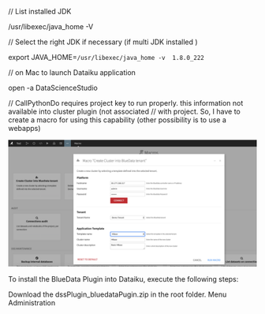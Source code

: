 
// List installed JDK

/usr/libexec/java_home -V

// Select the right JDK if necessary (if multi JDK installed )

export JAVA_HOME=`/usr/libexec/java_home -v  1.8.0_222`

// on Mac to launch Dataiku application

open -a DataScienceStudio

// CallPythonDo requires project key to run properly. this information not available into cluster plugin (not associated
// with project. So, I have to create a macro for using this capability (other possibility is to use a webapps)

![ScreenSho](./img/dataikuBlueData.png)


To install the BlueData Plugin into Dataiku, execute the following steps:

Download the dssPlugin_bluedataPugin.zip in the root folder.
Menu Administration 
